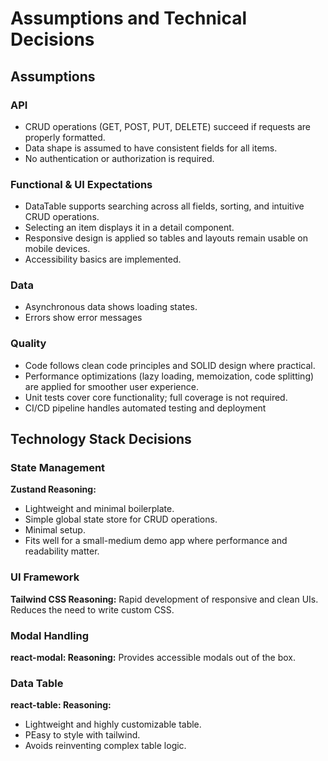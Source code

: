 # Assumptions and Technical Decisions

## Assumptions 

### API

- CRUD operations (GET, POST, PUT, DELETE) succeed if requests are properly formatted.
- Data shape is assumed to have consistent fields for all items.
- No authentication or authorization is required.

### Functional & UI Expectations

- DataTable supports searching across all fields, sorting, and intuitive CRUD operations.
- Selecting an item displays it in a detail component.
- Responsive design is applied so tables and layouts remain usable on mobile devices.
- Accessibility basics are implemented.

### Data

- Asynchronous data shows loading states.
- Errors show error messages

### Quality

- Code follows clean code principles and SOLID design where practical.
- Performance optimizations (lazy loading, memoization, code splitting) are applied for smoother user experience.
- Unit tests cover core functionality; full coverage is not required.
- CI/CD pipeline handles automated testing and deployment


## Technology Stack Decisions

### State Management

**Zustand Reasoning:**
- Lightweight and minimal boilerplate.
- Simple global state store for CRUD operations.
- Minimal setup.
- Fits well for a small-medium demo app where performance and readability matter.

### UI Framework

**Tailwind CSS Reasoning:**
Rapid development of responsive and clean UIs.
Reduces the need to write custom CSS.

### Modal Handling

**react-modal: Reasoning:**
Provides accessible modals out of the box.

### Data Table

**react-table: Reasoning:**
- Lightweight and highly customizable table.
- PEasy to style with tailwind.
- Avoids reinventing complex table logic.
